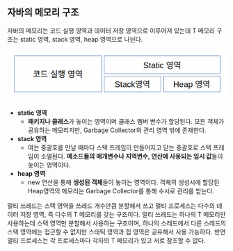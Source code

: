 ## 자바의 메모리 구조

자바의 메모리는 코드 실행 영역과 데이터 저장 영역으로 이루어져 있는데 T 메모리 구조는 static 영역, stack 영역, heap 영역으로 나뉜다.

![img](https://github.com/dilmah0203/TIL/blob/main/Image/Tmemory0.png)

- **static 영역**
  - **패키지나 클래스**가 놓이는 영역이며 클래스 멤버 변수가 할당된다. 모든 객체가 공유하는 메모리지만, Garbage Collector의 관리 영역 밖에 존재한다.
- **stack 영역**
  - 여는 중괄호를 만날 때마다 스택 프레임이 만들어지고 닫는 중괄호로 스택 프레임이 소멸된다. **메소드들의 매개변수나 지역변수, 연산에 사용되는 임시 값**들이 놓이는 영역이다.
- **heap 영역**
  - new 연산을 통해 **생성된 객체**들이 놓이는 영역이다. 객체의 생성시에 할당된 Heap영역의 메모리는 Garbage Collector를 통해 수시로 관리를 받는다.

멀티 쓰레드는 스택 영역을 쓰레드 개수만큼 분할해서 쓰고 멀티 프로세스는 다수의 데이터 저장 영역, 즉 다수의 T 메모리를 갖는 구조이다. 멀티 쓰레드는 하나의 T 메모리만 사용하는데 스택 영역만 분할해서 사용하는 구조이며, 하나의 스레드에서 다른 스레드의 스택 영역에는 접근할 수 없지만 스태틱 영역과 힙 영역은 공유해서 사용 가능하다. 반면 멀티 프로세스는 각 프로세스마다 각자의 T 메모리가 있고 서로 참조할 수 없다.







